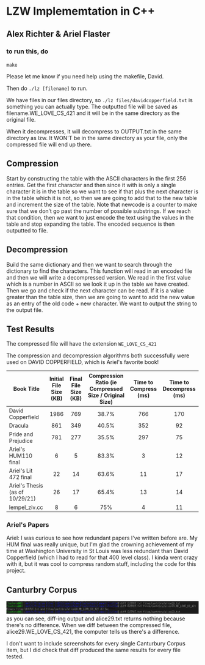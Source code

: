 # LZW Implememtation in C++ 
## Alex Richter & Ariel Flaster



### to run this, do 
`make`

Please let me know if you need help using the makefile, David. 


Then do 
`./lz [filename]` to run.


We have files in our files directory, so 
`./lz files/davidcopperfield.txt` 
is something you can actually type. The outputted file will be saved as filename.WE_LOVE_CS_421 and it will be in the same directory as the original file. 

When it decompresses, it will decompress to OUTPUT.txt in the same directory as lzw. It WON'T be in the same directory as your file, only the compressed file will end up there.


## Compression
Start by constructing the table  with the ASCII characters in the first 256 entries. Get the first character and then since it with is only a single character it is in the table so we want to see if that plus the next character is in the 
table which it is not, so then we are going to add that to the new table and increment the size of the table. Note that newcode is a counter to make sure that we don’t go past the number of possible substrings. If we reach that condition, then we want to just encode the text using the values in the table and stop expanding the table. The encoded sequence is then outputted to file. 

## Decompression
Build the same dictionary and then we want to search through the dictionary to find the characters. This function will read in an encoded file and then we will write a decompressed version. 
We read in the first value which is a number in ASCII so we look it up in the table we have created. Then we go and check if the next character can be read. If it is a value greater than the table size, then we are going 
to want to add the new value as an entry of the old code + new character. We want to output the string to the output file. 

## Test Results 

The compressed file will have the extension `WE_LOVE_CS_421`

The compression and decompression algorithms both successfully were used on DAVID COPPERFIELD, which is Ariel's favorite book!

| Book Title | Initial File Size (KB) | Final File Size (KB) | Compression Ratio (ie Compressed Size / Original Size) | Time to Compress (ms) | Time to Decompress (ms) | 
| -----  | :----: |  :----:  |  :----:  |  :----: |  :----:  | 
| David Copperfield  | 1986 |  769  |  38.7%  |  766 |  170  | 
| Dracula | 861 | 349 |  40.5%  |  352 |  92  | 
| Pride and Prejudice | 781 |  277  |  35.5%  | 297 |  75  | 
| Ariel's HUM110 final | 6 |  5  |  83.3%  | 3 |  12  | 
| Ariel's Lit 472 final | 22 |  14  |  63.6%  | 11 |  17  |
| Ariel's Thesis (as of 10/29/21) | 26 |  17  |  65.4%  | 13 |  14  |
| lempel_ziv.cc | 8 |  6  |  75%  | 4 |  11  |



### Ariel's Papers
Ariel: I was curious to see how redundant papers I've written before are. My HUM final was really unique, but I'm glad the crowning achievement of my time at Washington University in St Louis was less redundant than David Copperfield (which I had to read for that 400 level class).  I kinda went crazy with it, but it was cool to compress random stuff, including the code for this project.


## Canturbry Corpus
![diff showing there's no difference bxn alice and the output from LZW](diff.bmp)
as you can see, diff-ing output and alice29.txt returns nothing because there's no difference. When we diff between the compressed file, alice29.WE_LOVE_CS_421, the computer tells us there's a difference. 

I don't want to include screenshots for every single Canturbury Corpus item, but I did check that diff produced the same results for every file tested. 

